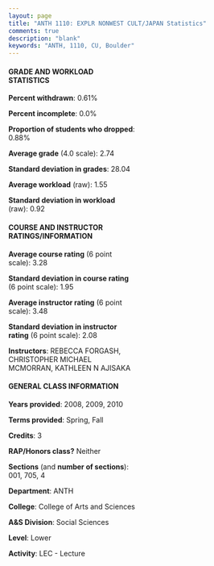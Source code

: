 ```yaml
---
layout: page
title: "ANTH 1110: EXPLR NONWEST CULT/JAPAN Statistics"
comments: true
description: "blank"
keywords: "ANTH, 1110, CU, Boulder"
--- 
```

<head>
<script src="https://ajax.googleapis.com/ajax/libs/jquery/2.1.3/jquery.min.js"></script>
<script src="https://dl.dropboxusercontent.com/s/pc42nxpaw1ea4o9/highcharts.js?dl=0"></script>
<!-- <script src="../assets/js/highcharts.js"></script> -->
<style type="text/css">@font-face {
	font-family: "Bebas Neue";
	src: url(https://www.filehosting.org/file/details/544349/BebasNeue%20Regular.otf) format("opentype");
	}
	h1.Bebas { 
		font-family: "Bebas Neue", Verdana, Tahoma;
	}
</style>
</head>
<body>
	<div id="container" style="float: right; width: 45%; height: 88%; margin-left: 2.5%; margin-right: 2.5%;"></div>
	<script language="JavaScript">
		$(document).ready(function() {
		var chart = {type: 'column'};
		var title = {text: 'Grade Distribution'};
		var xAxis = {categories: ['A','B','C','D','F'],crosshair: true};
		var yAxis = {min: 0,title: {text: 'Percentage'}};
		var tooltip = {headerFormat: '<center><b><span style="font-size:20px">{point.key}</span></b></center>',
		               pointFormat: '<td style="padding:0"><b>{point.y:.1f}%</b></td>',
		               footerFormat: '</table>',shared: true,useHTML: true};
		var plotOptions = {column: {pointPadding: 0.0,borderWidth: 0}};  
		var credits = {enabled: false};var series= [{name: 'Percent',data: [28.32,45.58,19.91,3.54,2.65,]}];
		var json = {};
		json.chart = chart;
		json.title = title;
		json.tooltip = tooltip;
		json.xAxis = xAxis;
		json.yAxis = yAxis;  
		json.series = series;
		json.plotOptions = plotOptions;  
		json.credits = credits;
		$('#container').highcharts(json);
	});
	</script>
</body>
			   
#### GRADE AND WORKLOAD STATISTICS

**Percent withdrawn**: 0.61%

**Percent incomplete**: 0.0%

**Proportion of students who dropped**: 0.88%

**Average grade** (4.0 scale): 2.74

**Standard deviation in grades**: 28.04

**Average workload** (raw): 1.55

**Standard deviation in workload** (raw): 0.92

#### COURSE AND INSTRUCTOR RATINGS/INFORMATION

**Average course rating** (6 point scale): 3.28

**Standard deviation in course rating** (6 point scale): 1.95

**Average instructor rating** (6 point scale): 3.48

**Standard deviation in instructor rating** (6 point scale): 2.08

**Instructors**: REBECCA FORGASH, CHRISTOPHER MICHAEL MCMORRAN, KATHLEEN N AJISAKA

#### GENERAL CLASS INFORMATION

**Years provided**: 2008, 2009, 2010

**Terms provided**: Spring, Fall

**Credits**: 3

**RAP/Honors class?** Neither

**Sections** (and **number of sections**): 001, 705, 4

**Department**: ANTH

**College**: College of Arts and Sciences

**A&S Division**: Social Sciences

**Level**: Lower

**Activity**: LEC - Lecture